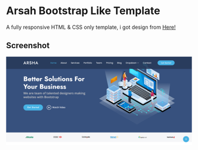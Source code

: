 # Arsah Bootstrap Like Template

A fully responsive HTML & CSS only template, i got design from [Here!](https://bootstrapmade.com/demo/Arsha/)

## Screenshot

![Screenshot](./assets/images/og.png)
